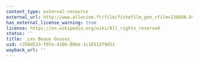 ```yaml
---
content_type: external-resource
external_url: http://www.allocine.fr/film/fichefilm_gen_cfilm=136666.html
has_external_license_warning: true
license: https://en.wikipedia.org/wiki/All_rights_reserved
status: ''
title: _Les Beaux Gosses_
uid: c358d533-f07e-418b-88be-1c16513f9d51
wayback_url: ''
---
```

